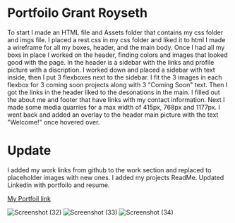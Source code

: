    # Portfoilo Grant Royseth 
   To start I made an HTML file and Assets folder that contains my css folder and imgs file.
I placed a rest.css in my css folder and liked it to html
I made a wireframe for all my boxes, header, and the main body.
Once I had all my boxs in place I worked on the header, finding colors and images that looked good
with the page.
In the header is a sidebar with the links and profile picture with a discription.
I worked down and placed a sidebar with text inside, then I put 3 flexboxes next to the sidebar.
I fit the 3 images in each flexbox for 3 coming soon projects along with 3 "Coming Soon" text.
Then I got the links in the header liked to the desonations in the main.
I filled out the about me and footer that have links with my contact information.
Next I made some media quarries for a max width of 415px, 768px and 1177px.
I went back and added an overlay to the header main picture with the text "Welcome!" once hovered over.
# Update
   I added my work links from github to the work section and replaced to placeholder images with new ones.
   I added my projects ReadMe.
   Updated Linkedin with portfoilo and resume.
    

[My Portfoil link](https://groyseth.github.io/Portfoilo-GR/ "Check it out!")
    






![Screenshot (32)](https://user-images.githubusercontent.com/90479839/148633912-8070db9c-fcd9-42bb-87c7-b0451d690ede.png)
![Screenshot (33)](https://user-images.githubusercontent.com/90479839/148633917-8e8444dc-6ed6-48f7-a6d2-71667f75e605.png)
![Screenshot (34)](https://user-images.githubusercontent.com/90479839/148633920-aa96d980-93c1-4632-87c3-e42a48e17719.png)

